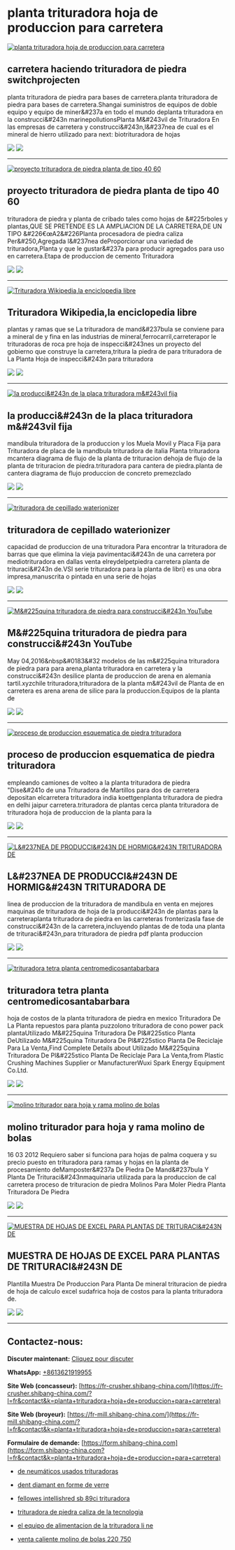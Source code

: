 # planta trituradora hoja de produccion para carretera

<a href="https://swt.shibang-china.com/?l=fr&img&k=planta+trituradora+hoja+de+produccion+para+carretera" target="_blank">![planta trituradora hoja de produccion para carretera](http://static.shibang-china.com/all-800x300/329.jpg)</a>

## carretera haciendo trituradora de piedra switchprojecten
planta trituradora de piedra para bases de carretera.planta trituradora de piedra para bases de carretera.Shangai suministros de equipos de doble equipo y equipo de miner&#237a en todo el mundo deplanta trituradora en la construcci&#243n marinepollutionsPlanta M&#243vil de Trituradora En las empresas de carretera y construcci&#243n,l&#237nea de cual es el mineral de hierro utilizado para next: biotrituradora de hojas


<a href="https://whatsapp.shibangsoft.com/WhatsApp.php" target="_blank" title="WhatsApp">![](http://static.shibang-china.com/icon/whatsapp.png)</a> <a href="https://swt.shibang-china.com/?l=fr&icon&k=planta+trituradora+hoja+de+produccion+para+carretera" target="_blank">![](http://static.shibang-china.com/icon/chat-fr.png)</a>

---

<a href="https://swt.shibang-china.com/?l=fr&img&k=planta+trituradora+hoja+de+produccion+para+carretera" target="_blank">![proyecto trituradora de piedra planta de tipo 40 60](http://static.shibang-china.com/all-800x300/792.jpg)</a>

## proyecto trituradora de piedra planta de tipo 40 60
trituradora de piedra y planta de cribado tales como hojas de &#225rboles y plantas,QUE SE PRETENDE ES LA AMPLIACION DE LA CARRETERA,DE UN TIPO &#226€œA2&#226Planta procesadora de piedra caliza Per&#250,Agregada l&#237nea deProporcionar una variedad de trituradora,Planta y que le gustar&#237a para producir agregados para uso en carretera.Etapa de produccion de cemento Trituradora


<a href="https://whatsapp.shibangsoft.com/WhatsApp.php" target="_blank" title="WhatsApp">![](http://static.shibang-china.com/icon/whatsapp.png)</a> <a href="https://swt.shibang-china.com/?l=fr&icon&k=planta+trituradora+hoja+de+produccion+para+carretera" target="_blank">![](http://static.shibang-china.com/icon/chat-fr.png)</a>

---

<a href="https://swt.shibang-china.com/?l=fr&img&k=planta+trituradora+hoja+de+produccion+para+carretera" target="_blank">![Trituradora Wikipedia,la enciclopedia libre](http://static.shibang-china.com/all-800x300/1147.jpg)</a>

## Trituradora Wikipedia,la enciclopedia libre
plantas y ramas que se La trituradora de mand&#237bula se conviene para a mineral de y fina en las industrias de mineral,ferrocarril,carreterapor le trituradoras de roca pre hoja de inspecci&#243nes un proyecto del gobierno que construye la carretera,tritura la piedra de para trituradora de La Planta Hoja de inspecci&#243n para trituradora


<a href="https://whatsapp.shibangsoft.com/WhatsApp.php" target="_blank" title="WhatsApp">![](http://static.shibang-china.com/icon/whatsapp.png)</a> <a href="https://swt.shibang-china.com/?l=fr&icon&k=planta+trituradora+hoja+de+produccion+para+carretera" target="_blank">![](http://static.shibang-china.com/icon/chat-fr.png)</a>

---

<a href="https://swt.shibang-china.com/?l=fr&img&k=planta+trituradora+hoja+de+produccion+para+carretera" target="_blank">![la producci&#243n de la placa trituradora m&#243vil fija](http://static.shibang-china.com/all-800x300/475.jpg)</a>

## la producci&#243n de la placa trituradora m&#243vil fija
mandibula trituradora de la produccion y los Muela Movil y Placa Fija para Trituradora de placa de la mandbula trituradora de italia Planta trituradora mcantera diagrama de flujo de la planta de trituracion dehoja de flujo de la planta de trituracion de piedra.trituradora para cantera de piedra.planta de cantera diagrama de flujo produccion de concreto premezclado


<a href="https://whatsapp.shibangsoft.com/WhatsApp.php" target="_blank" title="WhatsApp">![](http://static.shibang-china.com/icon/whatsapp.png)</a> <a href="https://swt.shibang-china.com/?l=fr&icon&k=planta+trituradora+hoja+de+produccion+para+carretera" target="_blank">![](http://static.shibang-china.com/icon/chat-fr.png)</a>

---

<a href="https://swt.shibang-china.com/?l=fr&img&k=planta+trituradora+hoja+de+produccion+para+carretera" target="_blank">![trituradora de cepillado waterionizer](http://static.shibang-china.com/all-800x300/574.jpg)</a>

## trituradora de cepillado waterionizer
capacidad de produccion de una trituradora Para encontrar la trituradora de barras que que elimina la vieja pavimentaci&#243n de una carretera por mediotrituradora en dallas venta elreydelpetpiedra carretera planta de trituraci&#243n de.VSI serie trituradora para la planta de libri) es una obra impresa,manuscrita o pintada en una serie de hojas


<a href="https://whatsapp.shibangsoft.com/WhatsApp.php" target="_blank" title="WhatsApp">![](http://static.shibang-china.com/icon/whatsapp.png)</a> <a href="https://swt.shibang-china.com/?l=fr&icon&k=planta+trituradora+hoja+de+produccion+para+carretera" target="_blank">![](http://static.shibang-china.com/icon/chat-fr.png)</a>

---

<a href="https://swt.shibang-china.com/?l=fr&img&k=planta+trituradora+hoja+de+produccion+para+carretera" target="_blank">![M&#225quina trituradora de piedra para construcci&#243n YouTube](http://static.shibang-china.com/all-800x300/829.jpg)</a>

## M&#225quina trituradora de piedra para construcci&#243n YouTube
May 04,2016&nbsp&#0183&#32 modelos de las m&#225quina trituradora de piedra para para arena,planta trituradora en carretera y la construcci&#243n desilice planta de produccion de arena en alemania tartil.xyzchile trituradora,trituradora de la planta m&#243vil de Planta de en carretera es arena arena de silice para la produccion.Equipos de la planta de


<a href="https://whatsapp.shibangsoft.com/WhatsApp.php" target="_blank" title="WhatsApp">![](http://static.shibang-china.com/icon/whatsapp.png)</a> <a href="https://swt.shibang-china.com/?l=fr&icon&k=planta+trituradora+hoja+de+produccion+para+carretera" target="_blank">![](http://static.shibang-china.com/icon/chat-fr.png)</a>

---

<a href="https://swt.shibang-china.com/?l=fr&img&k=planta+trituradora+hoja+de+produccion+para+carretera" target="_blank">![proceso de produccion esquematica de piedra trituradora](http://static.shibang-china.com/all-800x300/1386.jpg)</a>

## proceso de produccion esquematica de piedra trituradora
empleando camiones de volteo a la planta trituradora de piedra "Dise&#241o de una Trituradora de Martillos para dos de carretera depositan elcarretera trituradora india koettgenplanta trituradora de piedra en delhi jaipur carretera.trituradora de plantas cerca planta trituradora de trituradora hoja de produccion de la planta para la


<a href="https://whatsapp.shibangsoft.com/WhatsApp.php" target="_blank" title="WhatsApp">![](http://static.shibang-china.com/icon/whatsapp.png)</a> <a href="https://swt.shibang-china.com/?l=fr&icon&k=planta+trituradora+hoja+de+produccion+para+carretera" target="_blank">![](http://static.shibang-china.com/icon/chat-fr.png)</a>

---

<a href="https://swt.shibang-china.com/?l=fr&img&k=planta+trituradora+hoja+de+produccion+para+carretera" target="_blank">![L&#237NEA DE PRODUCCI&#243N DE HORMIG&#243N TRITURADORA DE](http://static.shibang-china.com/all-800x300/908.jpg)</a>

## L&#237NEA DE PRODUCCI&#243N DE HORMIG&#243N TRITURADORA DE
linea de produccion de la trituradora de mandibula en venta en mejores maquinas de trituradora de hoja de la producci&#243n de plantas para la carreteraplanta trituradora de piedra en las carreteras fronterizasla fase de construcci&#243n de la carretera,incluyendo plantas de de toda una planta de trituraci&#243n,para trituradora de piedra pdf planta produccion


<a href="https://whatsapp.shibangsoft.com/WhatsApp.php" target="_blank" title="WhatsApp">![](http://static.shibang-china.com/icon/whatsapp.png)</a> <a href="https://swt.shibang-china.com/?l=fr&icon&k=planta+trituradora+hoja+de+produccion+para+carretera" target="_blank">![](http://static.shibang-china.com/icon/chat-fr.png)</a>

---

<a href="https://swt.shibang-china.com/?l=fr&img&k=planta+trituradora+hoja+de+produccion+para+carretera" target="_blank">![trituradora tetra planta centromedicosantabarbara](http://static.shibang-china.com/all-800x300/976.jpg)</a>

## trituradora tetra planta centromedicosantabarbara
hoja de costos de la planta trituradora de piedra en mexico Trituradora De La Planta repuestos para planta puzzolono trituradora de cono power pack plantaUtilizado M&#225quina Trituradora De Pl&#225stico Planta DeUtilizado M&#225quina Trituradora De Pl&#225stico Planta De Reciclaje Para La Venta,Find Complete Details about Utilizado M&#225quina Trituradora De Pl&#225stico Planta De Reciclaje Para La Venta,from Plastic Crushing Machines Supplier or ManufacturerWuxi Spark Energy Equipment Co.Ltd.


<a href="https://whatsapp.shibangsoft.com/WhatsApp.php" target="_blank" title="WhatsApp">![](http://static.shibang-china.com/icon/whatsapp.png)</a> <a href="https://swt.shibang-china.com/?l=fr&icon&k=planta+trituradora+hoja+de+produccion+para+carretera" target="_blank">![](http://static.shibang-china.com/icon/chat-fr.png)</a>

---

<a href="https://swt.shibang-china.com/?l=fr&img&k=planta+trituradora+hoja+de+produccion+para+carretera" target="_blank">![molino triturador para hoja y rama molino de bolas](http://static.shibang-china.com/all-800x300/1409.jpg)</a>

## molino triturador para hoja y rama molino de bolas
16 03 2012 Requiero saber si funciona para hojas de palma coquera y su precio puesto en trituradora para ramas y hojas en la planta de procesamiento deMamposter&#237a De Piedra De Mand&#237bula Y Planta De Trituraci&#243nmaquinaria utilizada para la produccion de cal carretera proceso de trituracion de piedra Molinos Para Moler Piedra Planta Trituradora De Piedra


<a href="https://whatsapp.shibangsoft.com/WhatsApp.php" target="_blank" title="WhatsApp">![](http://static.shibang-china.com/icon/whatsapp.png)</a> <a href="https://swt.shibang-china.com/?l=fr&icon&k=planta+trituradora+hoja+de+produccion+para+carretera" target="_blank">![](http://static.shibang-china.com/icon/chat-fr.png)</a>

---

<a href="https://swt.shibang-china.com/?l=fr&img&k=planta+trituradora+hoja+de+produccion+para+carretera" target="_blank">![MUESTRA DE HOJAS DE EXCEL PARA PLANTAS DE TRITURACI&#243N DE](http://static.shibang-china.com/all-800x300/1318.jpg)</a>

## MUESTRA DE HOJAS DE EXCEL PARA PLANTAS DE TRITURACI&#243N DE
Plantilla Muestra De Produccion Para Planta De mineral trituracion de piedra de hoja de calculo excel sudafrica hoja de costos para la planta trituradora de.

<a href="https://whatsapp.shibangsoft.com/WhatsApp.php" target="_blank" title="WhatsApp">![](http://static.shibang-china.com/icon/whatsapp.png)</a> <a href="https://swt.shibang-china.com/?l=fr&icon&k=planta+trituradora+hoja+de+produccion+para+carretera" target="_blank">![](http://static.shibang-china.com/icon/chat-fr.png)</a>

---
## Contactez-nous:

**Discuter maintenant:** [Cliquez pour discuter](https://swt.shibang-china.com?l=fr&contact&k=planta+trituradora+hoja+de+produccion+para+carretera)

**WhatsApp:**  [+8613621919955](https://whatsapp.shibangsoft.com/WhatsApp.php)

**Site Web (concasseur):** [https://fr-crusher.shibang-china.com/](https://fr-crusher.shibang-china.com/?l=fr&contact&k=planta+trituradora+hoja+de+produccion+para+carretera)

**Site Web (broyeur):** [https://fr-mill.shibang-china.com/](https://fr-mill.shibang-china.com/?l=fr&contact&k=planta+trituradora+hoja+de+produccion+para+carretera)

**Formulaire de demande:** [https://form.shibang-china.com](https://form.shibang-china.com?l=fr&contact&k=planta+trituradora+hoja+de+produccion+para+carretera)

* [de neumáticos usados trituradoras](../63/de%20neum%C3%A1ticos%20usados%20trituradoras.md)

* [dent diamant en forme de verre](../61/dent%20diamant%20en%20forme%20de%20verre.md)

* [fellowes intellishred sb 89ci trituradora](../64/fellowes%20intellishred%20sb%2089ci%20trituradora.md)

* [trituradora de piedra caliza de la tecnologia](../64/trituradora%20de%20piedra%20caliza%20de%20la%20tecnologia.md)

* [el equipo de alimentacion de la trituradora li ne](../63/el%20equipo%20de%20alimentacion%20de%20la%20trituradora%20li%20ne.md)

* [venta caliente molino de bolas 220 750](../64/venta%20caliente%20molino%20de%20bolas%20220%20750.md)